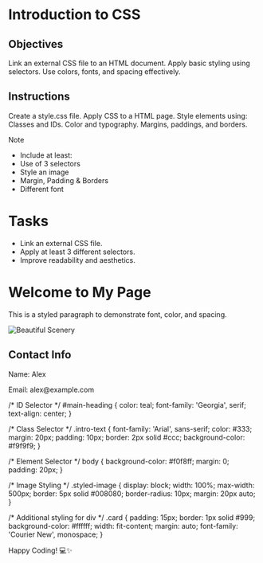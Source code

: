 # Introduction to CSS

## Objectives
Link an external CSS file to an HTML document.
Apply basic styling using selectors.
Use colors, fonts, and spacing effectively.

## Instructions

Create a style.css file.
Apply CSS to a HTML page.
Style elements using:
Classes and IDs.
Color and typography.
Margins, paddings, and borders.

>[!NOTE]
>  - Include at least:
>  - Use of 3 selectors
>  - Style an image
>  - Margin, Padding & Borders
>  - Different font

# Tasks
 - Link an external CSS file.
 - Apply at least 3 different selectors.
 - Improve readability and aesthetics.
<!DOCTYPE html>
<html lang="en">
<head>
  <meta charset="UTF-8">
  <meta name="viewport" content="width=device-width, initial-scale=1.0">
  <title>CSS Styling Demo</title>
  <link rel="stylesheet" href="style.css">
</head>
<body>

  <h1 id="main-heading">Welcome to My Page</h1>

  <p class="intro-text">This is a styled paragraph to demonstrate font, color, and spacing.</p>

  <img src="https://images.pexels.com/photos/414612/pexels-photo-414612.jpeg" alt="Beautiful Scenery" class="styled-image">

  <div class="card">
    <h2>Contact Info</h2>
    <p>Name: Alex</p>
    <p>Email: alex@example.com</p>
  </div>

</body>
</html>

/* ID Selector */
#main-heading {
  color: teal;
  font-family: 'Georgia', serif;
  text-align: center;
}

/* Class Selector */
.intro-text {
  font-family: 'Arial', sans-serif;
  color: #333;
  margin: 20px;
  padding: 10px;
  border: 2px solid #ccc;
  background-color: #f9f9f9;
}

/* Element Selector */
body {
  background-color: #f0f8ff;
  margin: 0;
  padding: 20px;
}

/* Image Styling */
.styled-image {
  display: block;
  width: 100%;
  max-width: 500px;
  border: 5px solid #008080;
  border-radius: 10px;
  margin: 20px auto;
}

/* Additional styling for div */
.card {
  padding: 15px;
  border: 1px solid #999;
  background-color: #ffffff;
  width: fit-content;
  margin: auto;
  font-family: 'Courier New', monospace;
}

   

Happy Coding! 💻✨
